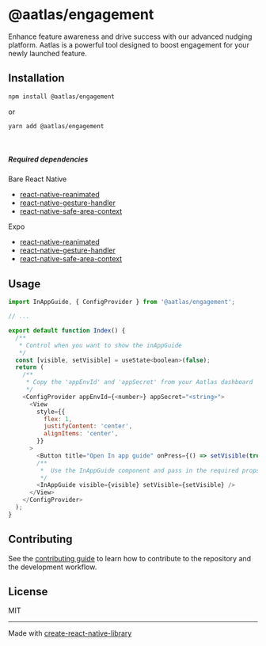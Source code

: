 # @aatlas/engagement

Enhance feature awareness and drive success with our advanced nudging platform. Aatlas is a powerful tool designed to boost engagement for your newly launched feature.

## Installation

```sh
npm install @aatlas/engagement
```

or

```sh
yarn add @aatlas/engagement
```

<br/>

##### Required dependencies

Bare React Native

- [react-native-reanimated](https://github.com/software-mansion/react-native-reanimated)
- [react-native-gesture-handler](https://github.com/software-mansion/react-native-gesture-handler)
- [react-native-safe-area-context](https://github.com/th3rdwave/react-native-safe-area-context)

Expo

- [react-native-reanimated](https://docs.expo.dev/versions/latest/sdk/reanimated/)
- [react-native-gesture-handler](https://docs.expo.dev/versions/latest/sdk/gesture-handler/)
- [react-native-safe-area-context](https://docs.expo.dev/versions/latest/sdk/safe-area-context/)

## Usage

```js
import InAppGuide, { ConfigProvider } from '@aatlas/engagement';

// ...

export default function Index() {
  /**
   * Control when you want to show the inAppGuide
   */
  const [visible, setVisible] = useState<boolean>(false);
  return (
    /**
     * Copy the 'appEnvId' and 'appSecret' from your Aatlas dashboard
     */
    <ConfigProvider appEnvId={<number>} appSecret="<string>">
      <View
        style={{
          flex: 1,
          justifyContent: 'center',
          alignItems: 'center',
        }}
      >
        <Button title="Open In app guide" onPress={() => setVisible(true)} />
        /**
         *  Use the InAppGuide component and pass in the required props
         */
        <InAppGuide visible={visible} setVisible={setVisible} />
      </View>
    </ConfigProvider>
  );
}
```

## Contributing

See the [contributing guide](CONTRIBUTING.md) to learn how to contribute to the repository and the development workflow.

## License

MIT

---

Made with [create-react-native-library](https://github.com/callstack/react-native-builder-bob)
